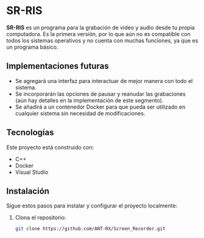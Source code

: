 # SR-RIS

**SR-RIS** es un programa para la grabación de video y audio desde tu propia computadora. 
Es la primera versión, por lo que aún no es compatible con todos los sistemas operativos y no cuenta con muchas funciones, ya que es un programa básico.

## Implementaciones futuras
- Se agregará una interfaz para interactuar de mejor manera con todo el sistema.
- Se incorporarán las opciones de pausar y reanudar las grabaciones (aún hay detalles en la implementación de este segmento).
- Se añadirá a un contenedor Docker para que pueda ser utilizado en cualquier sistema sin necesidad de modificaciones.

## Tecnologías

Este proyecto está construido con:

- C++
- Docker
- Visual Studio

## Instalación

Sigue estos pasos para instalar y configurar el proyecto localmente:

1. Clona el repositorio:

   ```bash
   git clone https://github.com/ANT-RX/Screen_Recorder.git
